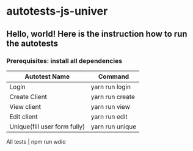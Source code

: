 # autotests-js-univer

## Hello, world! Here is the instruction how to run the autotests

### Prerequisites: install all dependencies

Autotest Name | Command
------------- | -------------
Login  | yarn run login
Create Client  | yarn run create
View client | yarn run view
Edit client | yarn run edit
Unique(fill user form fully) | yarn run unique

All tests | npm run wdio
